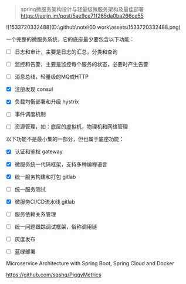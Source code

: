 > spring微服务架构设计与轻量级微服务架构及最佳部署 https://juejin.im/post/5ae9ce71f265da0ba266ce55



![1533720332488](D:\github\note\00 work\assets\1533720332488.png)

一个完整的微服务系统，它的底座最少要包含以下功能：

- [ ] 日志和审计，主要是日志的汇总，分类和查询 

- [ ] 监控和告警，主要是监控每个服务的状态，必要时产生告警

- [ ] 消息总线，轻量级的MQ或HTTP

- [x] 注册发现 consul

- [x] 负载均衡部署和升级 hystrix

- [ ] 事件调度机制

- [ ] 资源管理，如：底层的虚拟机，物理机和网络管理

以下功能不是最小集的一部分，但也属于底座功能：

- [x] 认证和鉴权 gateway
- [x] 微服务统一代码框架，支持多种编程语言
- [x] 统一服务构建和打包 gitlab
- [ ] 统一服务测试
- [x] 微服务CI/CD流水线 gitlab
- [ ] 服务依赖关系管理
- [ ] 统一问题跟踪调试框架，俗称调用链
- [ ] 灰度发布
- [ ] 蓝绿部署



Microservice Architecture with Spring Boot, Spring Cloud and Docker

https://github.com/sqshq/PiggyMetrics